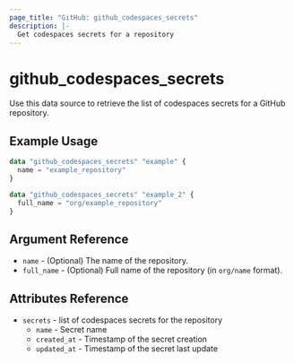 ```yaml
---
page_title: "GitHub: github_codespaces_secrets"
description: |-
  Get codespaces secrets for a repository
---
```


# github\_codespaces\_secrets

Use this data source to retrieve the list of codespaces secrets for a GitHub repository.

## Example Usage

```terraform
data "github_codespaces_secrets" "example" {
  name = "example_repository"
}

data "github_codespaces_secrets" "example_2" {
  full_name = "org/example_repository"
}
```

## Argument Reference

* `name` - (Optional) The name of the repository.
* `full_name` - (Optional) Full name of the repository (in `org/name` format).

## Attributes Reference

* `secrets` - list of codespaces secrets for the repository
  * `name` - Secret name
  * `created_at` - Timestamp of the secret creation
  * `updated_at` - Timestamp of the secret last update
